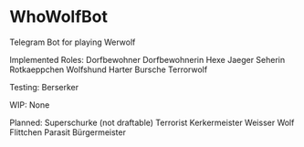 # WhoWolfBot
Telegram Bot for playing Werwolf

Implemented Roles:
Dorfbewohner
Dorfbewohnerin
Hexe
Jaeger
Seherin
Rotkaeppchen
Wolfshund
Harter Bursche
Terrorwolf

Testing:
Berserker

WIP:
None

Planned:
Superschurke (not draftable)
Terrorist
Kerkermeister
Weisser Wolf
Flittchen
Parasit
Bürgermeister
